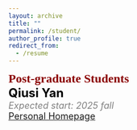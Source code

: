 ```yaml
---
layout: archive
title: ""
permalink: /student/
author_profile: true
redirect_from:
  - /resume
---
```

<font color=DarkRed size=5 face="微软雅黑"><b>Post-graduate Students</b></font>
<br>
<font color=Black size=5><b>Qiusi Yan</b>
<br>
<font color=Gray size=4><i>Expected start: 2025 fall</i></font>
<br>
<font color=DarkBlue size=4><a href="https://github.com/PULSELABUST/qiusiyan.github.io">Personal Homepage</a></font>

